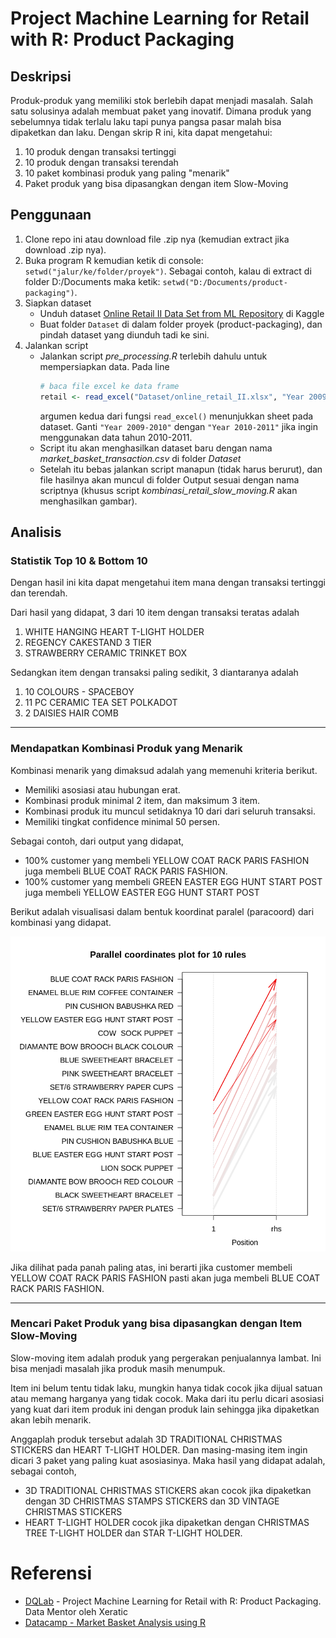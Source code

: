 # Project Machine Learning for Retail with R: Product Packaging
## Deskripsi
Produk-produk yang memiliki stok berlebih dapat menjadi masalah. Salah satu solusinya adalah membuat paket yang inovatif. Dimana produk yang sebelumnya tidak terlalu laku tapi punya pangsa pasar malah bisa dipaketkan dan laku.
Dengan skrip R ini, kita dapat mengetahui:
1. 10 produk dengan transaksi tertinggi
2. 10 produk dengan transaksi terendah
3. 10 paket kombinasi produk yang paling "menarik"
4. Paket produk yang bisa dipasangkan dengan item Slow-Moving

## Penggunaan
1. Clone repo ini atau download file .zip nya (kemudian extract jika download .zip nya).
2. Buka program R kemudian ketik di console: `setwd("jalur/ke/folder/proyek")`. Sebagai contoh, kalau di extract di folder D:/Documents maka ketik: `setwd("D:/Documents/product-packaging")`.
3. Siapkan dataset
    * Unduh dataset [Online Retail II Data Set from ML Repository](https://www.kaggle.com/mathchi/online-retail-ii-data-set-from-ml-repository) di Kaggle
    * Buat folder `Dataset` di dalam folder proyek (product-packaging), dan pindah dataset yang diunduh tadi ke sini.
4. Jalankan script
    * Jalankan script *pre_processing.R* terlebih dahulu untuk mempersiapkan data. Pada line
        ```R
        # baca file excel ke data frame
        retail <- read_excel("Dataset/online_retail_II.xlsx", "Year 2009-2010")
        ```
        argumen kedua dari fungsi `read_excel()` menunjukkan sheet pada dataset. Ganti `"Year 2009-2010"` dengan `"Year 2010-2011"` jika ingin menggunakan data tahun 2010-2011.
    * Script itu akan menghasilkan dataset baru dengan nama *market_basket_transaction.csv* di folder *Dataset*
    * Setelah itu bebas jalankan script manapun (tidak harus berurut), dan file hasilnya akan muncul di folder Output sesuai dengan nama scriptnya (khusus script *kombinasi_retail_slow_moving.R* akan menghasilkan gambar).

## Analisis

### Statistik Top 10 & Bottom 10
Dengan hasil ini kita dapat mengetahui item mana dengan transaksi tertinggi dan terendah.

Dari hasil yang didapat, 3 dari 10 item dengan transaksi teratas adalah
1. WHITE HANGING HEART T-LIGHT HOLDER
2. REGENCY CAKESTAND 3 TIER
3. STRAWBERRY CERAMIC TRINKET BOX

Sedangkan item dengan transaksi paling sedikit, 3 diantaranya adalah
1. 10 COLOURS - SPACEBOY
2. 11 PC CERAMIC TEA SET POLKADOT
3. 2 DAISIES HAIR COMB
---
### Mendapatkan Kombinasi Produk yang Menarik
Kombinasi menarik yang dimaksud adalah yang memenuhi kriteria berikut.
- Memiliki asosiasi atau hubungan erat.
- Kombinasi produk minimal 2 item, dan maksimum 3 item.
- Kombinasi produk itu muncul setidaknya 10 dari dari seluruh transaksi.
- Memiliki tingkat confidence minimal 50 persen.

Sebagai contoh, dari output yang didapat,
- 100% customer yang membeli YELLOW COAT RACK PARIS FASHION juga membeli BLUE COAT RACK PARIS FASHION.
- 100% customer yang membeli GREEN EASTER EGG HUNT START POST juga membeli YELLOW EASTER EGG HUNT START POST

Berikut adalah visualisasi dalam bentuk koordinat paralel (paracoord) dari kombinasi yang didapat.

![Visualisasi kombinasi produk](Output/paracoord-method.png)

Jika dilihat pada panah paling atas, ini berarti jika customer membeli YELLOW COAT RACK PARIS FASHION pasti akan juga membeli BLUE COAT RACK PARIS FASHION.

---
### Mencari Paket Produk yang bisa dipasangkan dengan Item Slow-Moving
Slow-moving item adalah produk yang pergerakan penjualannya lambat. Ini bisa menjadi masalah jika produk masih menumpuk.

Item ini belum tentu tidak laku, mungkin hanya tidak cocok jika dijual satuan atau memang harganya yang tidak cocok. Maka dari itu perlu dicari asosiasi yang kuat dari item produk ini dengan produk lain sehingga jika dipaketkan akan lebih menarik.

Anggaplah produk tersebut adalah 3D TRADITIONAL CHRISTMAS STICKERS dan HEART T-LIGHT HOLDER. Dan masing-masing item ingin dicari 3 paket yang paling kuat asosiasinya. Maka hasil yang didapat adalah, sebagai contoh,
- 3D TRADITIONAL CHRISTMAS STICKERS akan cocok jika dipaketkan dengan 3D CHRISTMAS STAMPS STICKERS dan 3D VINTAGE CHRISTMAS STICKERS
- HEART T-LIGHT HOLDER cocok jika dipaketkan dengan CHRISTMAS TREE T-LIGHT HOLDER dan STAR  T-LIGHT HOLDER.


# Referensi
- [DQLab](www.dqlab.id) - Project Machine Learning for Retail with R: Product Packaging. Data Mentor oleh Xeratic
- [Datacamp - Market Basket Analysis using R](https://www.datacamp.com/community/tutorials/market-basket-analysis-r)